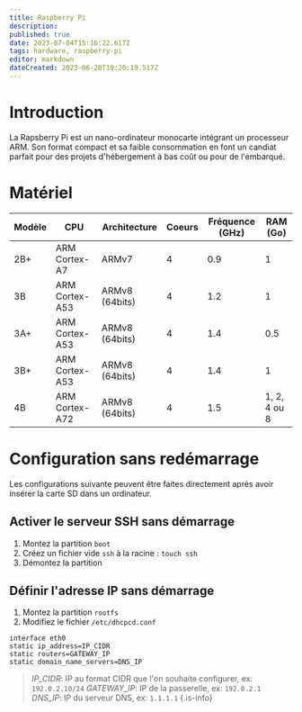 ```yaml
---
title: Raspberry Pi
description: 
published: true
date: 2023-07-04T15:16:22.617Z
tags: hardware, raspberry-pi
editor: markdown
dateCreated: 2023-06-20T19:20:19.517Z
---
```


# Introduction
La Rapsberry Pi est un nano-ordinateur monocarte intégrant un processeur ARM. Son format compact et sa faible consommation en font un candiat parfait pour des projets d'hébergement à bas coût ou pour de l'embarqué.

# Matériel
| Modèle | CPU | Architecture | Coeurs | Fréquence (GHz) | RAM (Go)
| --- | --- | --- | --- | --- | --- |
| 2B+ | ARM Cortex-A7 | ARMv7 | 4 | 0.9 | 1 |
| 3B | ARM Cortex-A53 | ARMv8 (64bits) | 4 | 1.2 | 1 |
| 3A+ | ARM Cortex-A53 | ARMv8 (64bits) | 4 | 1.4 | 0.5 |
| 3B+ | ARM Cortex-A53 | ARMv8 (64bits) | 4 | 1.4 | 1 |
| 4B | ARM Cortex-A72 | ARMv8 (64bits) | 4 | 1.5 | 1, 2, 4 ou 8 |

# Configuration sans redémarrage
Les configurations suivante peuvent être faites directement après avoir insérer la carte SD dans un ordinateur.
## Activer le serveur SSH sans démarrage
1. Montez la partition `boot`
2. Créez un fichier vide `ssh` à la racine : `touch ssh`
3. Démontez la partition

## Définir l'adresse IP sans démarrage
1. Montez la partition `rootfs`
2. Modifiez le fichier `/etc/dhcpcd.conf`
  ```
interface eth0
static ip_address=IP_CIDR
static routers=GATEWAY_IP
static domain_name_servers=DNS_IP
```
> *IP_CIDR*: IP au format CIDR que l'on souhaite configurer, ex: `192.0.2.10/24`
> *GATEWAY_IP*: IP de la passerelle, ex: `192.0.2.1`
> *DNS_IP*: IP du serveur DNS, ex: `1.1.1.1`
{.is-info}